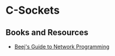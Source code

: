 # C-Sockets
## Books and Resources
* [Beej's Guide to Network Programming](https://beej.us/guide/bgnet/html/#two-types-of-internet-sockets)
